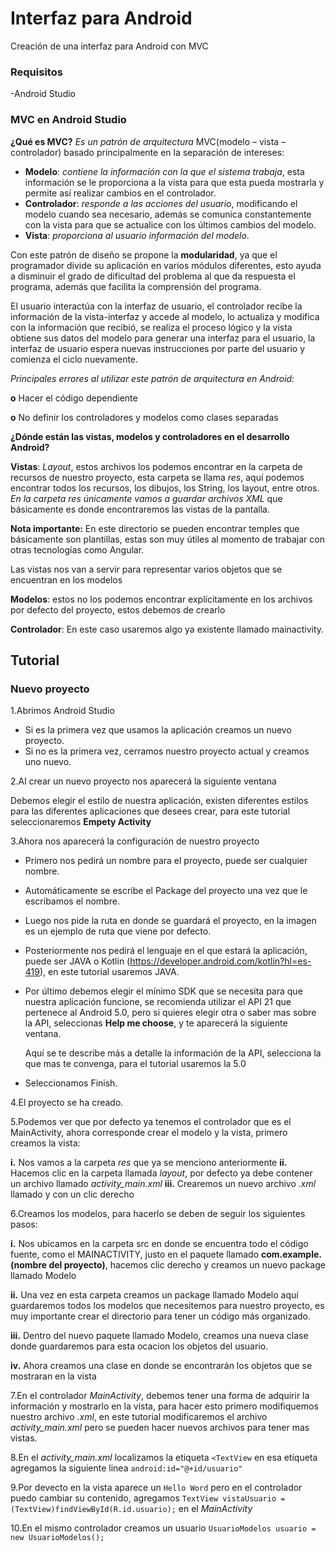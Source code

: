 # Interfaz para Android
Creación de una interfaz para Android con MVC

### Requisitos

-Android Studio

### MVC en Android Studio

**¿Qué es MVC?** *Es un patrón de arquitectura* MVC(modelo – vista – controlador) basado principalmente en la separación de intereses: 

- **Modelo**: *contiene la información con la que el sistema trabaja*, esta información se le proporciona a la vista para que esta pueda mostrarla y permite así realizar cambios en el controlador. 
- **Controlador**: *responde a las acciones del usuario*, modificando el modelo cuando sea necesario, además se comunica constantemente con la vista para que se actualice con los últimos cambios del modelo. 
- **Vista**: *proporciona al usuario información del modelo*. 

Con este patrón de diseño se propone la **modularidad**, ya que el programador divide su aplicación en varios módulos diferentes, esto ayuda a disminuir el grado de dificultad del problema al que da respuesta el programa, además que facilita la comprensión del programa. 

El usuario interactúa con la interfaz de usuario, el controlador recibe la información de la vista-interfaz y accede al modelo, lo actualiza y modifica con la información que recibió, se realiza el proceso lógico y la vista obtiene sus datos del modelo para generar una interfaz para el usuario, la interfaz de usuario espera nuevas instrucciones por parte del usuario y comienza el ciclo nuevamente. 

*Principales errores al utilizar este patrón de arquitectura en Android:*

  **o**	Hacer el código dependiente 
  
  **o**	No definir los controladores y modelos como clases separadas 

**¿Dónde están las vistas, modelos y controladores en el desarrollo Android?**

**Vistas**: *Layout*, estos archivos los podemos encontrar en la carpeta de recursos de nuestro proyecto, esta carpeta se llama *res*, aquí podemos encontrar todos los recursos, los dibujos, los String, los layout, entre otros. *En la carpeta res únicamente vamos a guardar archivos XML* que básicamente es donde encontraremos las vistas de la pantalla.

**Nota importante:** En este directorio se pueden encontrar temples que básicamente son plantillas, estas son muy útiles al momento de trabajar con otras tecnologías como Angular.

Las vistas nos van a servir para representar varios objetos que se encuentran en los modelos 

**Modelos**: estos no los podemos encontrar explícitamente en los archivos por defecto del proyecto, estos debemos de crearlo

**Controlador**: En este caso usaremos algo ya existente llamado mainactivity.

## Tutorial 

### Nuevo proyecto
1.Abrimos Android Studio 
  - Si es la primera vez que usamos la aplicación creamos un nuevo proyecto. 
  - Si no es la primera vez, cerramos nuestro proyecto actual y creamos uno nuevo. 

2.Al crear un nuevo proyecto nos aparecerá la siguiente ventana 

Debemos elegir el estilo de nuestra aplicación, existen diferentes estilos para las diferentes aplicaciones que desees crear, para este tutorial seleccionaremos **Empety Activity** 

3.Ahora nos aparecerá la configuración de nuestro proyecto 
  - Primero nos pedirá un nombre para el proyecto, puede ser cualquier nombre.
  - Automáticamente se escribe el Package del proyecto una vez que le escribamos el nombre.
  - Luego nos pide la ruta en donde se guardará el proyecto, en la imagen es un ejemplo de ruta que viene por defecto.
  - Posteriormente nos pedirá el lenguaje en el que estará la aplicación, puede ser JAVA o Kotlin (https://developer.android.com/kotlin?hl=es-419), en este tutorial usaremos JAVA.
  - Por último debemos elegir el mínimo SDK que se necesita para que nuestra aplicación funcione, se recomienda utilizar el API 21 que pertenece al Android 5.0, pero si quieres elegir otra o saber mas sobre la API, seleccionas **Help me choose**, y te aparecerá la siguiente ventana.

    Aquí se te describe más a detalle la información de la API, selecciona la que mas te convenga, para     el tutorial usaremos la 5.0 
  - Seleccionamos Finish.
  
4.El proyecto se ha creado. 

5.Podemos ver que por defecto ya tenemos el controlador que es el MainActivity, ahora corresponde crear el modelo y la vista, primero creamos la vista: 

**i.** Nos vamos a la carpeta *res* que ya se menciono anteriormente
**ii.** Hacemos clic en la carpeta llamada *layout*, por defecto ya debe contener un archivo llamado *activity_main.xml*
**iii.** Crearemos un nuevo archivo *.xml* llamado y con un clic derecho 

6.Creamos los modelos, para hacerlo se deben de seguir los siguientes pasos:

**i.**	Nos ubicamos en la carpeta src en donde se encuentra todo el código fuente, como el MAINACTIVITY, justo en el paquete llamado **com.example.(nombre del proyecto)**, hacemos clic derecho y creamos un nuevo package llamado Modelo

**ii.**	Una vez en esta carpeta creamos un package llamado Modelo aquí guardaremos todos los modelos que necesitemos para nuestro proyecto, es muy importante crear el directorio para tener un código más organizado. 

**iii.** Dentro del nuevo paquete llamado Modelo, creamos una nueva clase donde guardaremos para esta ocacion los objetos del usuario. 

**iv.**	Ahora creamos una clase en donde se encontrarán los objetos que se mostraran en la vista

7.En el controlador *MainActivity*, debemos tener una forma de adquirir la información y mostrarlo en la vista, para hacer esto primero modifiquemos nuestro archivo *.xml*, en este tutorial modificaremos el archivo *activity_main.xml* pero se pueden hacer nuevos archivos para tener mas vistas.

8.En el *activity_main.xml* localizamos la etiqueta `<TextView` en esa etiqueta agregamos la siguiente linea `android:id="@+id/usuario"`

9.Por devecto en la vista aparece un `Hello Word` pero en el controlador puedo cambiar su contenido, agregamos `TextView vistaUsuario = (TextView)findViewById(R.id.usuario);` en el *MainActivity*

10.En el mismo controlador creamos un usuario `UsuarioModelos usuario = new UsuarioModelos();`
